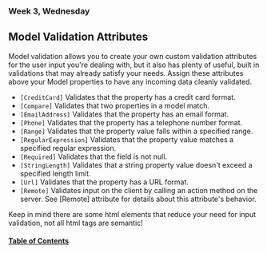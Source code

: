 ### Week 3, Wednesday
## Model Validation Attributes
Model validation allows you to create your own custom validation attributes for the user input you're dealing with, but it also has plenty of useful, built in validations that may already satisfy your needs. Assign these attributes above your Model properties to have any incoming data cleanly validated.
- `[CreditCard]` Validates that the property has a credit card format.
- `[Compare]` Validates that two properties in a model match.
- `[EmailAddress]` Validates that the property has an email format.
- `[Phone]` Validates that the property has a telephone number format.
- `[Range]` Validates that the property value falls within a specified range.
- `[RegularExpression]` Validates that the property value matches a specified regular expression.
- `[Required]` Validates that the field is not null.
- `[StringLength]` Validates that a string property value doesn't exceed a specified length limit.
- `[Url]` Validates that the property has a URL format.
- `[Remote]` Validates input on the client by calling an action method on the server. See [Remote] attribute for details about this attribute's behavior.

Keep in mind there are some html elements that reduce your need for input validation, not all html tags are semantic!
#### [Table of Contents](https://hcoggers.github.io/Reading-Notes-Repository/)